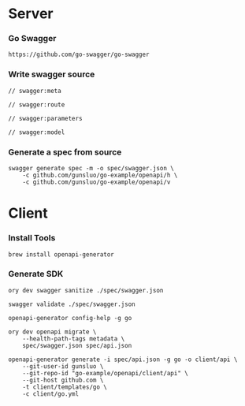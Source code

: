 
# Server

### Go Swagger

```
https://github.com/go-swagger/go-swagger
```


### Write swagger source
```
// swagger:meta

// swagger:route

// swagger:parameters

// swagger:model
```


### Generate a spec from source

```
swagger generate spec -m -o spec/swagger.json \
    -c github.com/gunsluo/go-example/openapi/h \
    -c github.com/gunsluo/go-example/openapi/v
```
 

# Client

###  Install Tools

```
brew install openapi-generator
```

### Generate SDK
```
ory dev swagger sanitize ./spec/swagger.json

swagger validate ./spec/swagger.json

openapi-generator config-help -g go

ory dev openapi migrate \
    --health-path-tags metadata \
    spec/swagger.json spec/api.json

openapi-generator generate -i spec/api.json -g go -o client/api \
    --git-user-id gunsluo \
    --git-repo-id "go-example/openapi/client/api" \
    --git-host github.com \
    -t client/templates/go \
    -c client/go.yml
```


